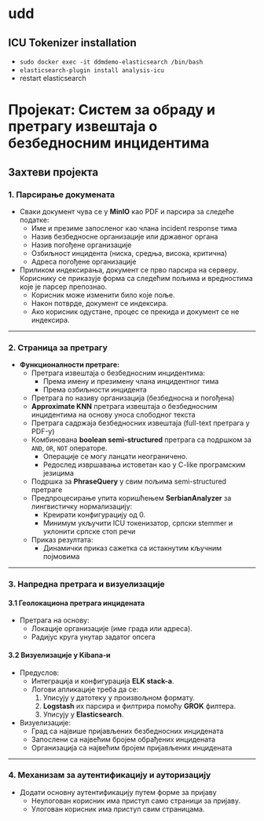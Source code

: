 # udd
## ICU Tokenizer installation
- `sudo docker exec -it ddmdemo-elasticsearch /bin/bash`
- `elasticsearch-plugin install analysis-icu`
- restart elasticsearch


# Пројекат: Систем за обраду и претрагу извештаја о безбедносним инцидентима  

## **Захтеви пројекта**  

### **1. Парсирање докумената**  
- Сваки документ чува се у **MinIO** као PDF и парсира за следеће податке:  
  - Име и презиме запосленог као члана incident response тима  
  - Назив безбедносне организације или државног органа  
  - Назив погођене организације  
  - Озбиљност инцидента (ниска, средња, висока, критична)  
  - Адреса погођене организације  
- Приликом индексирања, документ се прво парсира на серверу. Кориснику се приказује форма са следећим пољима и вредностима које је парсер препознао.  
  - Корисник може изменити било које поље.  
  - Након потврде, документ се индексира.  
  - Ако корисник одустане, процес се прекида и документ се не индексира.  

---

### **2. Страница за претрагу**  
- **Функционалности претраге:**  
  - Претрага извештаја о безбедносним инцидентима:  
    - Према имену и презимену члана инцидентног тима  
    - Према озбиљности инцидента 
  - Претрага по називу организација (безбедносна и погођена)  
  - **Approximate KNN** претрага извештаја о безбедносним инцидентима на основу уноса слободног текста  
  - Претрага садржаја безбедносних извештаја (full-text претрага у PDF-у) 
  - Комбинована **boolean semi-structured** претрага са подршком за `AND`, `OR`, `NOT` операторе.  
    - Операције се могу ланцати неограничено.  
    - Редослед извршавања истоветан као у C-like програмским језицима  
  - Подршка за **PhraseQuery** у свим пољима semi-structured претраге  
  - Предпроцесирање упита коришћењем **SerbianAnalyzer** за лингвистичку нормализацију:  
    - Креирати конфигурацију од 0.  
    - Минимум укључити ICU токенизатор, српски stemmer и уклонити српске стоп речи  
  - Приказ резултата:  
    - Динамички приказ сажетка са истакнутим кључним појмовима 

---

### **3. Напредна претрага и визуелизације**  

#### **3.1 Геолокациона претрага инцидената**  
- Претрага на основу:  
  - Локације организације (име града или адреса).  
  - Радијус круга унутар задатог опсега  

#### **3.2 Визуелизације у Kibana-и**  
- Предуслов:  
  - Интеграција и конфигурација **ELK stack-а**.  
  - Логови апликације треба да се:  
    1. Уписују у датотеку у произвољном формату.  
    2. **Logstash** их парсира и филтрира помоћу **GROK** филтера.  
    3. Уписују у **Elasticsearch**.  
- Визуелизације:  
  - Град са највише пријављених безбедносних инцидената  
  - Запослени са највећим бројем обрађених инцидената   
  - Организација са највећим бројем пријављених инцидената   

---

### **4. Механизам за аутентификацију и ауторизацију**  
- Додати основну аутентификацију путем форме за пријаву 
  - Неулогован корисник има приступ само страници за пријаву.  
  - Улогован корисник има приступ свим страницама.  

